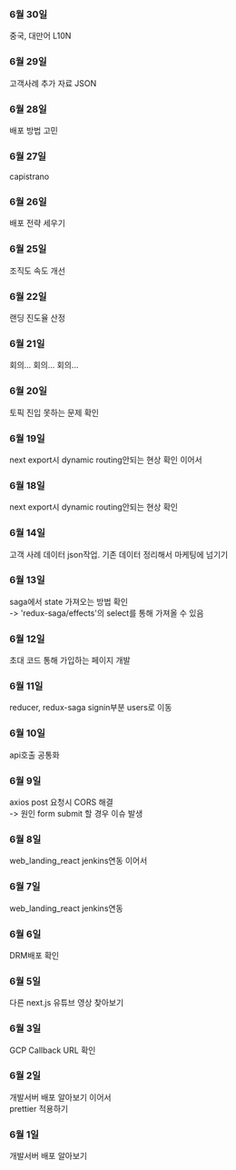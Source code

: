 ### 6월 30일
중국, 대만어 L10N

### 6월 29일
고객사례 추가 자료 JSON

### 6월 28일
배포 방법 고민

### 6월 27일
capistrano

### 6월 26일
배포 전략 세우기

### 6월 25일
조직도 속도 개선

### 6월 22일
랜딩 진도율 산정

### 6월 21일
회의... 회의... 회의...

### 6월 20일
토픽 진입 못하는 문제 확인

### 6월 19일
next export시 dynamic routing안되는 현상 확인 이어서 

### 6월 18일
next export시 dynamic routing안되는 현상 확인

### 6월 14일
고객 사례 데이터 json작업. 기존 데이터 정리해서 마케팅에 넘기기

### 6월 13일
saga에서 state 가져오는 방법 확인  
-> 'redux-saga/effects'의 select를 통해 가져올 수 있음

### 6월 12일
초대 코드 통해 가입하는 페이지 개발

### 6월 11일
reducer, redux-saga signin부분 users로 이동

### 6월 10일
api호출 공통화

### 6월 9일
axios post 요청시 CORS 해결  
-> 원인 form submit 할 경우 이슈 발생

### 6월 8일
web_landing_react jenkins연동 이어서

### 6월 7일
web_landing_react jenkins연동

### 6월 6일
DRM배포 확인

### 6월 5일
다른 next.js 유튜브 영상 찾아보기

### 6월 3일
GCP Callback URL 확인

### 6월 2일
개발서버 배포 알아보기 이어서  
prettier 적용하기

### 6월 1일
개발서버 배포 알아보기
